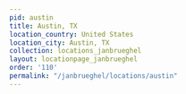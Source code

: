 ```yaml
---
pid: austin
title: Austin, TX
location_country: United States
location_city: Austin, TX
collection: locations_janbrueghel
layout: locationpage_janbrueghel
order: '110'
permalink: "/janbrueghel/locations/austin"
---
```

